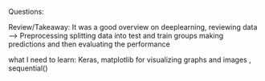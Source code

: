 Questions:

Review/Takeaway: 
It was a good overview on deeplearning,
 reviewing data --> Preprocessing
 splitting data into test and train groups
 making predictions
 and then evaluating the performance

what I need to learn:
Keras, matplotlib for visualizing graphs and images , sequential()
